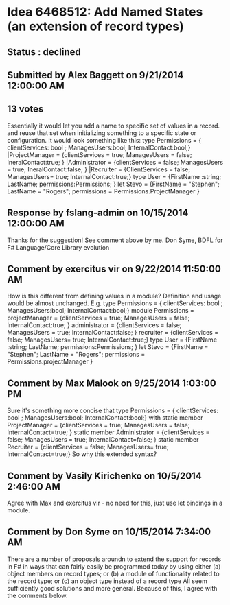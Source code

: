 # Idea 6468512: Add Named States (an extension of record types) #

## Status : declined

## Submitted by Alex Baggett on 9/21/2014 12:00:00 AM

## 13 votes

Essentially it would let you add a name to specific set of values in a record. and reuse that set when initializing something to a specific state or configuration.
It would look something like this:
type Permissions = { clientServices: bool ; ManagesUsers:bool; InternalContact:bool;}
|ProjectManager = {clientServices = true; ManagesUsers = false; IneralContact:true; }
|Administrator = {clientServices = false; ManagesUsers = true; IneralContact:false; }
|Recruiter = {ClientServices = false; ManagesUsers= true; InternalContact:true;}
type User = {FirstName :string; LastName; permissions:Permissions; }
let Stevo = {FirstName = "Stephen"; LastName = "Rogers"; permissions = Permissions.ProjectManager }

## Response by fslang-admin on 10/15/2014 12:00:00 AM

Thanks for the suggestion! See comment above by me.
Don Syme, BDFL for F# Language/Core Library evolution


## Comment by exercitus vir on 9/22/2014 11:50:00 AM

How is this different from defining values in a module? Definition and usage would be almost unchanged. E.g.
type Permissions = { clientServices: bool ; ManagesUsers:bool; InternalContact:bool;}
module Permissions =
projectManager = {clientServices = true; ManagesUsers = false; InternalContact:true; }
administrator = {clientServices = false; ManagesUsers = true; InternalContact:false; }
recruiter = {clientServices = false; ManagesUsers= true; InternalContact:true;}
type User = {FirstName :string; LastName; permissions:Permissions; }
let Stevo = {FirstName = "Stephen"; LastName = "Rogers"; permissions = Permissions.projectManager }

## Comment by Max Malook on 9/25/2014 1:03:00 PM

Sure it's something more concise that
type Permissions = { clientServices: bool ; ManagesUsers:bool; InternalContact:bool;} with
static member ProjectManager = {clientServices = true; ManagesUsers = false; InternalContact=true; }
static member Administrator = {clientServices = false; ManagesUsers = true; InternalContact=false; }
static member Recruiter = {clientServices = false; ManagesUsers= true; InternalContact=true;}
So why this extended syntax?

## Comment by Vasily Kirichenko on 10/5/2014 2:46:00 AM

Agree with Max and exercitus vir - no need for this, just use let bindings in a module.

## Comment by Don Syme on 10/15/2014 7:34:00 AM

There are a number of proposals aroundn to extend the support for records in F# in ways that can fairly easily be programmed today by using either
(a) object members on record types; or
(b) a module of functionality related to the record type; or
(c) an object type instead of a record type
All seem sufficiently good solutions and more general. Because of this, I agree with the comments below.
